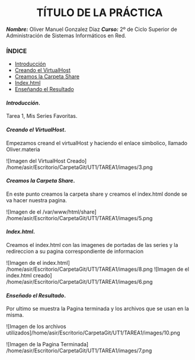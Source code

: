 <center>

# TÍTULO DE LA PRÁCTICA


</center>

***Nombre:*** Oliver Manuel Gonzalez Diaz
***Curso:*** 2º de Ciclo Superior de Administración de Sistemas Informáticos en Red.

### ÍNDICE

+ [Introducción](#id1)
+ [Creando el VirtualHost](#id2)
+ [Creamos la Carpeta Share](#id3)
+ [Index.html](#id4)
+ [Enseñando el Resultado](#id5)


#### ***Introducción***. <a name="id1"></a>

Tarea 1, Mis Series Favoritas.

#### ***Creando el VirtualHost***. <a name="id2"></a>

Empezamos creand el virtualHost y haciendo el enlace simbolico, llamado Oliver.materia

![Imagen del VirtualHost Creado] /home/asir/Escritorio/CarpetaGit/UT1/TAREA1/images/3.png

#### ***Creamos la Carpeta Share***. <a name="id3"></a>

En este punto creamos la carpeta share y creamos el index.html donde se va hacer nuestra pagina.

![Imagen de el /var/www/html/share] /home/asir/Escritorio/CarpetaGit/UT1/TAREA1/images/5.png

#### ***Index.html***. <a name="id4"></a>

Creamos el index.html con las imagenes de portadas de las series y la redireccion a su pagina correspondiente de informacion

![Imagen de el index.html] /home/asir/Escritorio/CarpetaGit/UT1/TAREA1/images/8.png
![Imagen de el index.html creado] /home/asir/Escritorio/CarpetaGit/UT1/TAREA1/images/6.png

#### ***Enseñado el Resultado***. <a name="id5"></a>

Por ultimo se muestra la Pagina terminada y los archivos que se usan en la misma.

![Imagen de los archivos utilizados]/home/asir/Escritorio/CarpetaGit/UT1/TAREA1/images/10.png

![Imagen de la Pagina Terminada] /home/asir/Escritorio/CarpetaGit/UT1/TAREA1/images/7.png